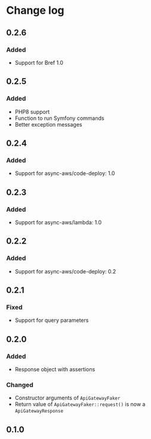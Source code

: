 # Change log

## 0.2.6

### Added

- Support for Bref 1.0

## 0.2.5

### Added

- PHP8 support
- Function to run Symfony commands
- Better exception messages

## 0.2.4

### Added

- Support for async-aws/code-deploy: 1.0

## 0.2.3

### Added

- Support for async-aws/lambda: 1.0

## 0.2.2

### Added

- Support for async-aws/code-deploy: 0.2

## 0.2.1

### Fixed

- Support for query parameters

## 0.2.0

### Added

- Response object with assertions

### Changed

- Constructor arguments of `ApiGatewayFaker`
- Return value of `ApiGatewayFaker::request()` is now a `ApiGatewayResponse`

## 0.1.0
